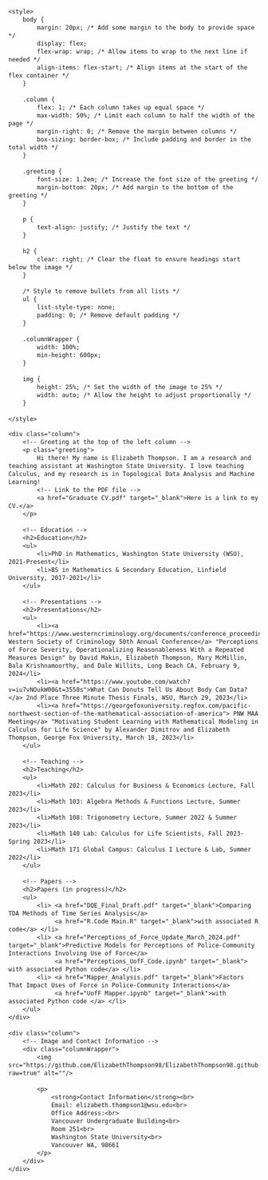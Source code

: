 <head>
    <meta charset="UTF-8">
    <meta name="viewport" content="width=device-width, initial-scale=1.0">
    <title>ElizabethThompson98</title>

    <style>
        body {
            margin: 20px; /* Add some margin to the body to provide space */
            display: flex;
            flex-wrap: wrap; /* Allow items to wrap to the next line if needed */
            align-items: flex-start; /* Align items at the start of the flex container */
        }

        .column {
            flex: 1; /* Each column takes up equal space */
            max-width: 50%; /* Limit each column to half the width of the page */
            margin-right: 0; /* Remove the margin between columns */
            box-sizing: border-box; /* Include padding and border in the total width */
        }

        .greeting {
            font-size: 1.2em; /* Increase the font size of the greeting */
            margin-bottom: 20px; /* Add margin to the bottom of the greeting */
        }      

        p {
            text-align: justify; /* Justify the text */
        }

        h2 {
            clear: right; /* Clear the float to ensure headings start below the image */
        }

        /* Style to remove bullets from all lists */
        ul {
            list-style-type: none;
            padding: 0; /* Remove default padding */
        }

        .columnWrapper {
            width: 100%;
            min-height: 600px;
        }
        
        img {
            height: 25%; /* Set the width of the image to 25% */
            width: auto; /* Allow the height to adjust proportionally */
        }
        
    </style>
</head>
<body>

    <div class="column">
        <!-- Greeting at the top of the left column -->
        <p class="greeting">
            Hi there! My name is Elizabeth Thompson. I am a research and teaching assistant at Washington State University. I love teaching Calculus, and my research is in Topological Data Analysis and Machine Learning!
            <!-- Link to the PDF file -->
            <a href="Graduate CV.pdf" target="_blank">Here is a link to my CV.</a>
        </p>

        <!-- Education -->
        <h2>Education</h2>
        <ul>
            <li>PhD in Mathematics, Washington State University (WSU), 2021-Present</li>
            <li>BS in Mathematics & Secondary Education, Linfield University, 2017-2021</li>
        </ul>

        <!-- Presentations -->
        <h2>Presentations</h2>
        <ul>
            <li><a href="https://www.westerncriminology.org/documents/conference_proceedings/WSC_2024_Conference_Program.pdf"> Western Society of Criminology 50th Annual Conference</a> "Perceptions of Force Severity, Operationalizing Reasonableness With a Repeated Measures Design" by David Makin, Elizabeth Thompson, Mary McMillin, Bala Krishnamoorthy, and Dale Willits, Long Beach CA, February 9, 2024</li>
            <li><a href="https://www.youtube.com/watch?v=iu7vNOukW00&t=3550s">What Can Donuts Tell Us About Body Cam Data?</a> 2nd Place Three Minute Thesis Finals, WSU, March 29, 2023</li>        
            <li><a href="https://georgefoxuniversity.regfox.com/pacific-northwest-section-of-the-mathematical-association-of-america"> PNW MAA Meeting</a> "Motivating Student Learning with Mathematical Modeling in Calculus for Life Science" by Alexander Dimitrov and Elizabeth Thompson, George Fox University, March 18, 2023</li>
        </ul>

        <!-- Teaching -->
        <h2>Teaching</h2>
        <ul>
            <li>Math 202: Calculus for Business & Economics Lecture, Fall 2023</li>
            <li>Math 103: Algebra Methods & Functions Lecture, Summer 2023</li>
            <li>Math 108: Trigonometry Lecture, Summer 2022 & Summer 2023</li>
            <li>Math 140 Lab: Calculus for Life Scientists, Fall 2023-Spring 2023</li>
            <li>Math 171 Global Campus: Calculus I Lecture & Lab, Summer 2022</li>
        </ul>

        <!-- Papers -->
        <h2>Papers (in progress)</h2>
        <ul>
            <li> <a href="DQE_Final_Draft.pdf" target="_blank">Comparing TDA Methods of Time Series Analysis</a> 
                 <a href="R.Code Main.R" target="_blank">with associated R code</a> </li>
            <li> <a href="Perceptions_of_Force_Update_March_2024.pdf" target="_blank">Predictive Models for Perceptions of Police-Community Interactions Involving Use of Force</a> 
                 <a href="Perceptions_UofF_Code.ipynb" target="_blank"> with associated Python code</a> </li>
            <li> <a href="Mapper_Analysis.pdf" target="_blank">Factors That Impact Uses of Force in Police-Community Interactions</a> 
                 <a href="UofF Mapper.ipynb" target="_blank">with associated Python code </a> </li>
        </ul>
    </div>

    <div class="column">
        <!-- Image and Contact Information -->
        <div class="columnWrapper">
            <img src="https://github.com/ElizabethThompson98/ElizabethThompson98.github.io/blob/main/Directory_Photo.jpg?raw=true" alt=""/>

            <p>
                <strong>Contact Information</strong><br>
                Email: elizabeth.thompson1@wsu.edu<br>
                Office Address:<br>
                Vancouver Undergraduate Building<br>
                Room 251<br>
                Washington State University<br>
                Vancouver WA, 98661
            </p>
        </div>
    </div>

</body>
</html>
